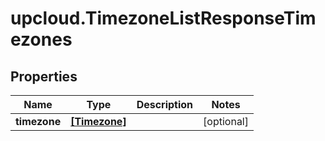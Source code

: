 # upcloud.TimezoneListResponseTimezones

## Properties
Name | Type | Description | Notes
------------ | ------------- | ------------- | -------------
**timezone** | [**[Timezone]**](Timezone.md) |  | [optional] 


